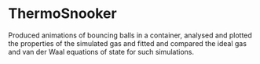 # ThermoSnooker
Produced animations of bouncing balls in a container, analysed and plotted the properties of the simulated gas and fitted and compared the ideal gas and van der Waal equations of state for such simulations.
